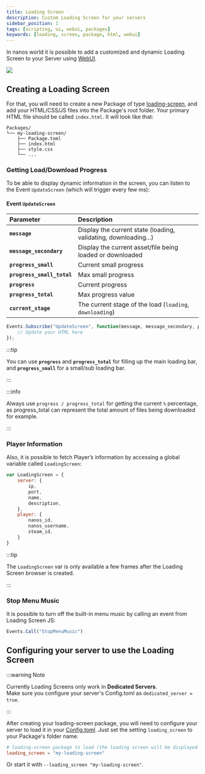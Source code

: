 ```yaml
---
title: Loading Screen
description: Custom Loading Screen for your servers
sidebar_position: 1
tags: [scripting, ui, webui, packages]
keywords: [loading, screen, package, html, webui]
---
```



In nanos world it is possible to add a customized and dynamic Loading Screen to your Server using [WebUI](/scripting-reference/classes/webui.mdx).

![](/img/docs/loading-screen.webp)


## Creating a Loading Screen

For that, you will need to create a new Package of type [loading-screen](#package-types), and add your HTML/CSS/JS files into the Package's root folder. Your primary HTML file should be called `index.html`. It will look like that:

```folder-structure
Packages/
└── my-loading-screen/
    ├── Package.toml
    ├── index.html
    ├── style.css
    └── ...
```

### Getting Load/Download Progress

To be able to display dynamic information in the screen, you can listen to the Event `UpdateScreen` \(which will trigger every few ms\):

#### Event `UpdateScreen`

| Parameter | Description |
| :--- | :--- |
| **`message`** | Display the current state \(loading, validating, downloading...\) |
| **`message_secondary`** | Display the current asset/file being loaded or downloaded |
| **`progress_small`** | Current small progress |
| **`progress_small_total`** | Max small progress |
| **`progress`** | Current progress |
| **`progress_total`** | Max progress value |
| **`current_stage`** | The current stage of the load \(`loading`, `downloading`\) |

```javascript title="Packages/my-loading-screen/index.js" showLineNumbers
Events.Subscribe("UpdateScreen", function(message, message_secondary, progress_small, progress_small_total, progress, progress_total, current_stage) {
    // Update your HTML here
});
```

:::tip

You can use **`progress`** and **`progress_total`** for filling up the main loading bar, and **`progress_small`** for a small/sub loading bar.

:::

:::info

Always use `progress / progress_total` for getting the current `%` percentage, as progress\_total can represent the total amount of files being downloaded for example.

:::


### Player Information

Also, it is possible to fetch Player’s information by accessing a global variable called `LoadingScreen`:

```javascript
var LoadingScreen = {
	server: {
		ip,
		port,
		name,
		description,
	},
	player: {
		nanos_id,
		nanos_username,
		steam_id,
	}
}
```

:::tip

The `LoadingScreen` var is only available a few frames after the Loading Screen browser is created.

:::


### Stop Menu Music

It is possible to turn off the built-in menu music by calling an event from Loading Screen JS:

```javascript title="Packages/my-loading-screen/index.js" showLineNumbers
Events.Call("StopMenuMusic")
```


## Configuring your server to use the Loading Screen

:::warning Note

Currently Loading Screens only work in **Dedicated Servers**.<br/>
Make sure you configure your server's Config.toml as `dedicated_server = true`.

:::


After creating your loading-screen package, you will need to configure your server to load it in your [Config.toml](/core-concepts/server-manual/server-configuration.md#server-configuration-file). Just set the setting `loading_screen` to your Package's folder name.

```toml title="Server/Config.toml"
# loading-screen package to load (the loading screen will be displayed when players join your server)
loading_screen = "my-loading-screen"
```

Or start it with `--loading_screen "my-loading-screen"`.
